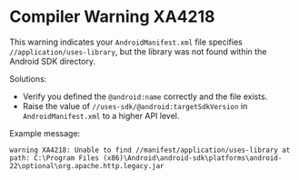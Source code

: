 # Compiler Warning XA4218

This warning indicates your `AndroidManifest.xml` file specifies
`//application/uses-library`, but the library was not found within the
Android SDK directory.

Solutions:

* Verify you defined the `@android:name` correctly and the file
  exists.
* Raise the value of `//uses-sdk/@android:targetSdkVersion` in
  `AndroidManifest.xml` to a higher API level.

Example message:

    warning XA4218: Unable to find //manifest/application/uses-library at path: C:\Program Files (x86)\Android\android-sdk\platforms\android-22\optional\org.apache.http.legacy.jar
